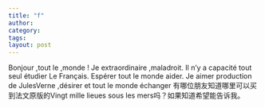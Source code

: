 ```yaml
---
title: "f"
author:
category: 
tags: 
layout: post
---
```

Bonjour ,tout le ,monde !
Je extraordinaire ,maladroit.
Il n’y a capacité tout seul étudier Le Français.
Espérer tout le monde aider.
Je aimer production de JulesVerne ,désirer et tout le monde échanger
有哪位朋友知道哪里可以买到法文原版的Vingt mille lieues sous les mers吗？如果知道希望能告诉我。

